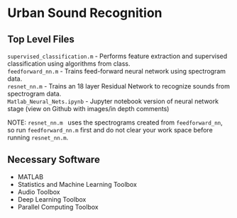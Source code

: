 # Urban Sound Recognition

## Top Level Files
`supervised_classification.m` - Performs feature extraction and supervised classification using algorithms from class.  
`feedforward_nn.m` - Trains feed-forward neural network using spectrogram data.  
`resnet_nn.m` - Trains an 18 layer Residual Network to recognize sounds from spectrogram data.  
`Matlab_Neural_Nets.ipynb` - Jupyter notebook version of neural network stage (view on Github with images/in depth comments)  

NOTE: `resnet_nn.m ` uses the spectrograms created from `feedforward_nn`, so run `feedforward_nn.m` first and do not clear your work space before running `resnet_nn.m`.

## Necessary Software
+ MATLAB
+ Statistics and Machine Learning Toolbox
+ Audio Toolbox
+ Deep Learning Toolbox
+ Parallel Computing Toolbox



